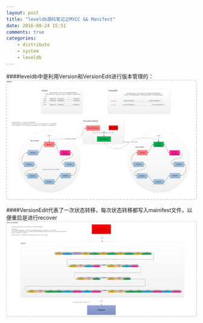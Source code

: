 ```yaml
---
layout: post
title: "leveldb源码笔记之MVCC && Manifest"
date: 2016-08-24 15:51
comments: true
categories: 
    - distribute
    - system
    - leveldb
---
```

####leveldb中是利用Version和VersionEdit进行版本管理的：
![](/images/blog_images/leveldb/mvcc.png)

####VersionEdit代表了一次状态转移，每次状态转移都写入mainifest文件，以便重启是进行recover
![](/images/blog_images/leveldb/write_a_manifest.png)
